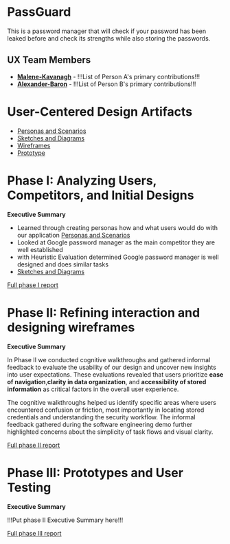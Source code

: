 
# PassGuard

This is a password manager that will check if your password has been leaked before and check its strengths while also storing the passwords.

## UX Team Members

* **[Malene-Kavanagh](https://github.com/UsabilityEngineering/portfolio-Malene-Kavanagh)** - !!!List of Person A's primary contributions!!!
* **[Alexander-Baron](https://github.com/alexb02h/AlexBaronPortfolio/tree/main/journal)** - !!!List of Person B's primary contributions!!!


# User-Centered Design Artifacts

* [Personas and Scenarios](personas/)
* [Sketches and Diagrams](sketches/)
* [Wireframes](wireframes/)
* [Prototype](#)

# Phase I: Analyzing Users, Competitors, and Initial Designs

**Executive Summary**

  * Learned through creating personas how and what users would do with our application [Personas and Scenarios](personas/)
  * Looked at Google password manager as the main competitor they are well established
  * with Heuristic Evaluation determined Google password manager is well designed and does similar tasks
  * [Sketches and Diagrams](sketches/)

[Full phase I report](phaseI/)

# Phase II: Refining interaction and designing wireframes

**Executive Summary**

In Phase II we conducted cognitive walkthroughs and gathered informal feedback to evaluate the usability of our design and uncover new insights into user expectations. These evaluations
revealed that users prioritize **ease of navigation**,**clarity in data organization**, and **accessibility of stored information** as critical factors in the overall user experience. <br/>

The cognitive walkthroughs helped us identify specific areas where users encountered confusion or friction, most importantly in locating stored credentials and understanding the security workflow. The informal feedback gathered during the software engineering demo further highlighted concerns about the simplicity of task flows and visual clarity. <br/>

[Full phase II report](phaseII/)

# Phase III: Prototypes and User Testing

**Executive Summary**

!!!Put phase II Executive Summary here!!!

[Full phase III report](phaseIII/)
